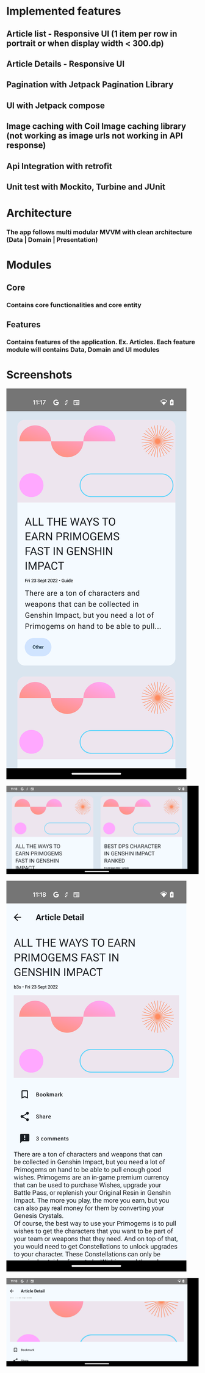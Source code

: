 # Implemented features
## Article list - Responsive UI (1 item per row in portrait or when display width < 300.dp)
## Article Details - Responsive UI
## Pagination with Jetpack Pagination Library
## UI with Jetpack compose
## Image caching with Coil Image caching library (not working as image urls not working in API response)
## Api Integration with retrofit
## Unit test with Mockito, Turbine and JUnit

# Architecture
### The app follows multi modular MVVM with clean architecture (Data | Domain | Presentation)

# Modules
## Core
### Contains core functionalities and core entity

## Features
### Contains features of the application. Ex. Articles.  Each feature module will contains Data, Domain and UI modules


# Screenshots

![Screenshot_20231016_111753.png](Screenshot_20231016_111753.png)

![Screenshot_20231016_111814.png](Screenshot_20231016_111814.png)

![Screenshot_20231016_111825.png](Screenshot_20231016_111825.png)

![Screenshot_20231016_111838.png](Screenshot_20231016_111838.png)


